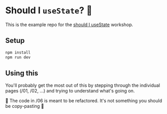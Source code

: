 # Should I `useState`? 🤔

This is the example repo for the [should I useState](https://docs.google.com/presentation/d/1jK4FzxhavXa_pf1MKqYD_hL9CyY-PbqgD8WloQG7I-E/edit?usp=sharing) workshop.

## Setup

```sh
npm install
npm run dev
```

## Using this

You'll probably get the most out of this by stepping through the individual pages (/01, /02, …) and trying to understand what's going on.

🚨 The code in /06 is meant to be refactored. It's not something you should be copy-pasting 🙈
